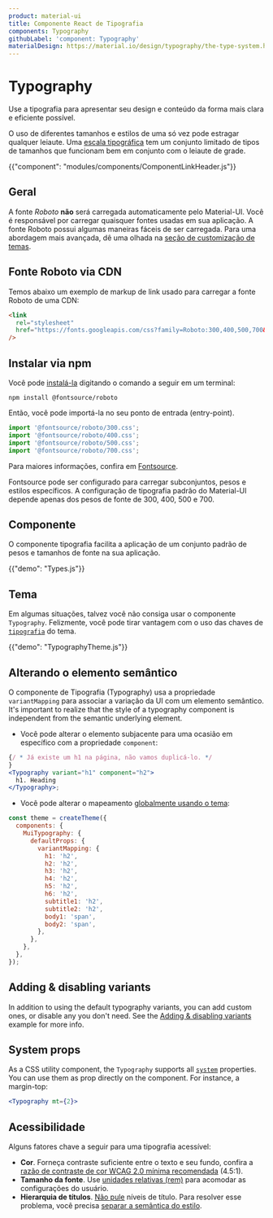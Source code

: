 ```yaml
---
product: material-ui
title: Componente React de Tipografia
components: Typography
githubLabel: 'component: Typography'
materialDesign: https://material.io/design/typography/the-type-system.html
---
```


# Typography

<p class="description">Use a tipografia para apresentar seu design e conteúdo da forma mais clara e eficiente possível.</p>

O uso de diferentes tamanhos e estilos de uma só vez pode estragar qualquer leiaute. Uma [escala tipográfica](https://material.io/design/typography/#type-scale) tem um conjunto limitado de tipos de tamanhos que funcionam bem em conjunto com o leiaute de grade.

{{"component": "modules/components/ComponentLinkHeader.js"}}

## Geral

A fonte _Roboto_ **não** será carregada automaticamente pelo Material-UI. Você é responsável por carregar quaisquer fontes usadas em sua aplicação. A fonte Roboto possui algumas maneiras fáceis de ser carregada. Para uma abordagem mais avançada, dê uma olhada na [seção de customização de temas](/customization/typography/).

## Fonte Roboto via CDN

Temos abaixo um exemplo de markup de link usado para carregar a fonte Roboto de uma CDN:

```html
<link
  rel="stylesheet"
  href="https://fonts.googleapis.com/css?family=Roboto:300,400,500,700&display=swap"
/>
```

## Instalar via npm

Você pode [instalá-la](https://www.npmjs.com/package/@fontsource/roboto) digitando o comando a seguir em um terminal:

`npm install @fontsource/roboto`

Então, você pode importá-la no seu ponto de entrada (entry-point).

```js
import '@fontsource/roboto/300.css';
import '@fontsource/roboto/400.css';
import '@fontsource/roboto/500.css';
import '@fontsource/roboto/700.css';
```

Para maiores informações, confira em [Fontsource](https://github.com/fontsource/fontsource).

Fontsource pode ser configurado para carregar subconjuntos, pesos e estilos específicos. A configuração de tipografia padrão do Material-UI depende apenas dos pesos de fonte de 300, 400, 500 e 700.

## Componente

O componente tipografia facilita a aplicação de um conjunto padrão de pesos e tamanhos de fonte na sua aplicação.

{{"demo": "Types.js"}}

## Tema

Em algumas situações, talvez você não consiga usar o componente `Typography`. Felizmente, você pode tirar vantagem com o uso das chaves de [`tipografia`](/customization/default-theme/?expand-path=$.typography) do tema.

{{"demo": "TypographyTheme.js"}}

## Alterando o elemento semântico

O componente de Tipografia (Typography) usa a propriedade `variantMapping` para associar a variação da UI com um elemento semântico. It's important to realize that the style of a typography component is independent from the semantic underlying element.

- Você pode alterar o elemento subjacente para uma ocasião em específico com a propriedade `component`:

```jsx
{/ * Já existe um h1 na página, não vamos duplicá-lo. */
}
<Typography variant="h1" component="h2">
  h1. Heading
</Typography>;
```

- Você pode alterar o mapeamento [globalmente usando o tema](/customization/theme-components/#default-props):

```js
const theme = createTheme({
  components: {
    MuiTypography: {
      defaultProps: {
        variantMapping: {
          h1: 'h2',
          h2: 'h2',
          h3: 'h2',
          h4: 'h2',
          h5: 'h2',
          h6: 'h2',
          subtitle1: 'h2',
          subtitle2: 'h2',
          body1: 'span',
          body2: 'span',
        },
      },
    },
  },
});
```

## Adding & disabling variants

In addition to using the default typography variants, you can add custom ones, or disable any you don't need. See the [Adding & disabling variants](/customization/typography/#adding-amp-disabling-variants) example for more info.

## System props

As a CSS utility component, the `Typography` supports all [`system`](/system/properties/) properties. You can use them as prop directly on the component. For instance, a margin-top:

```jsx
<Typography mt={2}>
```

## Acessibilidade

Alguns fatores chave a seguir para uma tipografia acessível:

- **Cor**. Forneça contraste suficiente entre o texto e seu fundo, confira a [razão de contraste de cor WCAG 2.0 mínima recomendada](https://www.w3.org/TR/UNDERSTANDING-WCAG20/visual-audio-contrast-contrast.html) (4.5:1).
- **Tamanho da fonte**. Use [unidades relativas (rem)](/customization/typography/#font-size) para acomodar as configurações do usuário.
- **Hierarquia de títulos**. [Não pule](https://www.w3.org/WAI/tutorials/page-structure/headings/) níveis de título. Para resolver esse problema, você precisa [separar a semântica do estilo](#changing-the-semantic-element).
